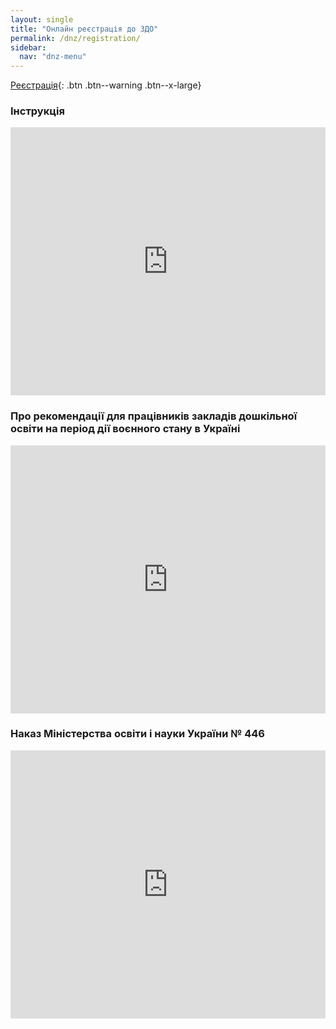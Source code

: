 ```yaml
---
layout: single
title: "Онлайн реєстрація до ЗДО"
permalink: /dnz/registration/
sidebar:
  nav: "dnz-menu"
---
```


[Реєстрація](https://reg.isuo.org/preschools/view/id/40964){: .btn .btn--warning  .btn--x-large}

### Інструкція

<div style="left: 0; width: 100%; height: 0; position: relative; padding-bottom: 85.0847%;"><iframe src="https://drive.google.com/file/d/1tNdPWeNCzrJ9di4dbbaWTFAN-J2uJcGv/preview" style="border: 0; top: 0; left: 0; width: 100%; height: 100%; position: absolute;" allowfullscreen></iframe></div>

### Про рекомендації для працівників закладів дошкільної освіти на період дії воєнного стану в Україні

<div style="left: 0; width: 100%; height: 0; position: relative; padding-bottom: 85.0847%;"><iframe src="https://drive.google.com/file/d/1bvFqmjRizR-FUChThGPwKaEbV5cwT7d6/preview" style="border: 0; top: 0; left: 0; width: 100%; height: 100%; position: absolute;" allowfullscreen></iframe></div>

### Наказ Міністерства освіти і науки України № 446 

<div style="left: 0; width: 100%; height: 0; position: relative; padding-bottom: 85.0847%;"><iframe src="https://drive.google.com/file/d/1ZISAfD4gMriLdO4q91hxCr5xixlYywcf/preview" style="border: 0; top: 0; left: 0; width: 100%; height: 100%; position: absolute;" allowfullscreen></iframe></div>
